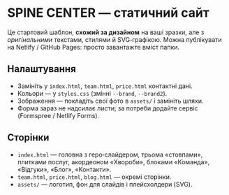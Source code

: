 # SPINE CENTER — статичний сайт

Це стартовий шаблон, **схожий за дизайном** на ваші зразки, але з *оригінальними* текстами, стилями й SVG‑графікою.
Можна публікувати на Netlify / GitHub Pages: просто завантажте вміст папки.

## Налаштування
- Замініть у `index.html`, `team.html`, `price.html` контактні дані.
- Кольори — у `styles.css` (змінні `--brand`, `--brand2`).
- Зображення — покладіть свої фото в `assets/` і замініть шляхи.
- Форма зараз не надсилає листи; за потреби додайте сервіс (Formspree / Netlify Forms).

## Сторінки
- `index.html` — головна з геро‑слайдером, трьома «стовпами», плитками послуг, акордеоном «Хвороби», блоками «Команда», «Відгуки», «Блог», «Контакти».
- `team.html`, `price.html`, `blog.html` — окремі сторінки.
- `assets/` — логотип, фон для слайдів і плейсхолдери (SVG).
